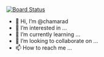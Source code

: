 [![Board Status](https://dev.azure.com/cdunukumara0720/67086a8a-8794-4ec4-96f7-0333d7c39b2b/92c28bf4-e9f3-4557-9dc2-6d4d0a0323c8/_apis/work/boardbadge/15e3c95f-ee88-402a-a35c-f0d219b1b7c9)](https://dev.azure.com/cdunukumara0720/67086a8a-8794-4ec4-96f7-0333d7c39b2b/_boards/board/t/92c28bf4-e9f3-4557-9dc2-6d4d0a0323c8/Microsoft.RequirementCategory)
- 👋 Hi, I’m @chamarad
- 👀 I’m interested in ...
- 🌱 I’m currently learning ...
- 💞️ I’m looking to collaborate on ...
- 📫 How to reach me ...

<!---
chamarad/chamarad is a ✨ special ✨ repository because its `README.md` (this file) appears on your GitHub profile.
You can click the Preview link to take a look at your changes.
--->
